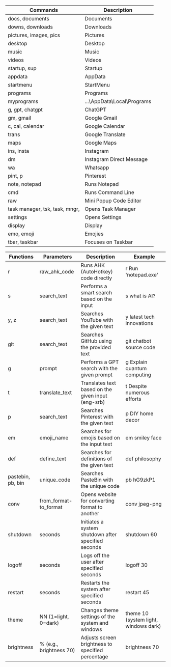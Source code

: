 | Commands                       | Description                             |
|--------------------------------|-----------------------------------------|
| docs, documents                | Documents                               |
| downs, downloads               | Downloads                               |
| pictures, images, pics         | Pictures                                |
| desktop                        | Desktop                                 |
| music                          | Music                                   |
| videos                         | Videos                                  |
| startup, sup                   | Startup                                 |
| appdata                        | AppData                                 |
| startmenu                      | StartMenu                               |
| programs                       | Programs                                |
| myprograms                     | ...\AppData\Local\Programs              |
| g, gpt, chatgpt                | ChatGPT                                 |
| gm, gmail                      | Google Gmail                            |
| c, cal, calendar               | Google Calendar                         |
| trans                          | Google Translate                        |
| maps                           | Google Maps                             |
| ins, insta                     | Instagram                               |
| dm                             | Instagram Direct Message                |
| wa                             | Whatsapp                                |
| pint, p                        | Pinterest                               |
| note, notepad                         | Runs Notepad                     |
| cmd                                   | Runs Command Line                |
| raw                                   | Mini Popup Code Editor           |
| task manager, tsk, task,  mngr,       | Opens Task Manager               |
| settings                              | Opens Settings                   |
| display                               | Display                          |
| emo, emoji                            | Emojies                          |
| tbar, taskbar                         | Focuses on Taskbar               |

| Functions              | Parameters                          | Description                                                  | Example                                 |
|------------------------|-------------------------------------|--------------------------------------------------------------|-----------------------------------------|
| r                      | raw_ahk_code                       | Runs AHK (AutoHotkey) code directly                           | r Run 'notepad.exe'                     |
| s                      | search_text                        | Performs a smart search based on the input                    | s what is AI?                           |
| y, z                   | search_text                        | Searches YouTube with the given text                          | y latest tech innovations               |
| git                    | search_text                        | Searches GitHub using the provided text                       | git chatbot source code                 |
| g                      | prompt                             | Performs a GPT search with the given prompt                   | g Explain quantum computing             |
| t                      | translate_text                     | Translates text based on the given input (eng-srb)            | t Despite numerous efforts              |
| p                      | search_text                        | Searches Pinterest with the given text                        | p DIY home decor                        |
| em                     | emoji_name                         | Searches for emojis based on the input text                   | em smiley face                          |
| def                    | define_text                        | Searches for definitions of the given text                    | def philosophy                          |
| pastebin, pb, bin      | unique_code                        | Searches PasteBin with the unique code                        | pb hG9zkP1                              |
| conv                   | from_format-to_format              | Opens website for converting format to another                | conv jpeg-png                           |
| shutdown               | seconds                            | Initiates a system shutdown after specified seconds           | shutdown 60                             |
| logoff                 | seconds                            | Logs off the user after specified seconds                     | logoff 30                               |
| restart                | seconds                            | Restarts the system after specified seconds                   | restart 45                              |
| theme                  | NN (1=light, 0=dark)               | Changes theme settings of the system and windows              | theme 10 (system light, windows dark)   |
| brightness             | % (e.g., brightness 70)            | Adjusts screen brightness to specified percentage             | brightness 70                           |

